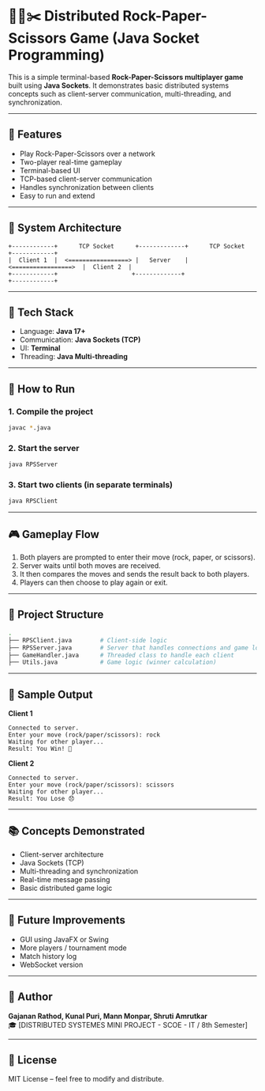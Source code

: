 # 💪📄✂️ Distributed Rock-Paper-Scissors Game (Java Socket Programming)

This is a simple terminal-based **Rock-Paper-Scissors multiplayer game** built using **Java Sockets**. It demonstrates basic distributed systems concepts such as client-server communication, multi-threading, and synchronization.

---

## 📌 Features

- Play Rock-Paper-Scissors over a network
- Two-player real-time gameplay
- Terminal-based UI
- TCP-based client-server communication
- Handles synchronization between clients
- Easy to run and extend

---

## 🧠 System Architecture

```
+------------+      TCP Socket      +-------------+      TCP Socket      +------------+
|  Client 1  |  <=================> |   Server    | <=================>  |  Client 2  |
+------------+                     +-------------+                      +------------+
```

---

## 💠 Tech Stack

- Language: **Java 17+**
- Communication: **Java Sockets (TCP)**
- UI: **Terminal**
- Threading: **Java Multi-threading**

---

## 🚀 How to Run

### 1. Compile the project
```bash
javac *.java
```

### 2. Start the server
```bash
java RPSServer
```

### 3. Start two clients (in separate terminals)
```bash
java RPSClient
```

---

## 🎮 Gameplay Flow

1. Both players are prompted to enter their move (rock, paper, or scissors).
2. Server waits until both moves are received.
3. It then compares the moves and sends the result back to both players.
4. Players can then choose to play again or exit.

---

## 📂 Project Structure

```bash
.
├── RPSClient.java        # Client-side logic
├── RPSServer.java        # Server that handles connections and game logic
├── GameHandler.java      # Threaded class to handle each client
├── Utils.java            # Game logic (winner calculation)
```

---

## 🧪 Sample Output

**Client 1**
```
Connected to server.
Enter your move (rock/paper/scissors): rock
Waiting for other player...
Result: You Win! 🎉
```

**Client 2**
```
Connected to server.
Enter your move (rock/paper/scissors): scissors
Waiting for other player...
Result: You Lose 😞
```

---

## 📚 Concepts Demonstrated

- Client-server architecture
- Java Sockets (TCP)
- Multi-threading and synchronization
- Real-time message passing
- Basic distributed game logic

---

## 🔮 Future Improvements

- GUI using JavaFX or Swing
- More players / tournament mode
- Match history log
- WebSocket version

---

## 👤 Author

**Gajanan Rathod, Kunal Puri, Mann Monpar, Shruti Amrutkar**  
🎓 [DISTRIBUTED SYSTEMES MINI PROJECT - SCOE - IT / 8th Semester]  

---

## 📄 License

MIT License – feel free to modify and distribute.
